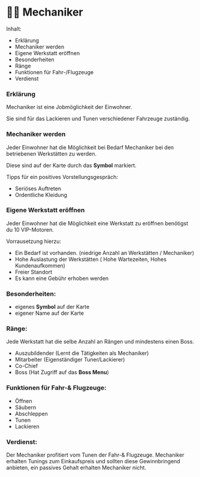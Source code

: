 # 👨🔧 Mechaniker

Inhalt:

* Erklärung
* Mechaniker werden
* Eigene Werkstatt eröffnen&#x20;
* Besonderheiten
* Ränge
* Funktionen für Fahr-/Flugzeuge
* Verdienst

### Erklärung  <a href="#0-toc-title" id="0-toc-title"></a>

Mechaniker ist eine Jobmöglichkeit der Einwohner.

Sie sind für das Lackieren und Tunen verschiedener Fahrzeuge zuständig.

### Mechaniker werden  <a href="#1-toc-title" id="1-toc-title"></a>

Jeder Einwohner hat die Möglichkeit bei Bedarf Mechaniker bei den betriebenen Werkstätten zu werden.

Diese sind auf der Karte durch das **Symbol** markiert.

Tipps für ein positives Vorstellungsgespräch:

* Seriöses Auftreten
* Ordentliche Kleidung

### Eigene Werkstatt eröffnen  <a href="#2-toc-title" id="2-toc-title"></a>

Jeder Einwohner hat die Möglichkeit eine Werkstatt zu eröffnen benötigst du 10 VIP-Motoren.

Vorrausetzung hierzu:

* Ein Bedarf ist vorhanden. (niedrige Anzahl an Werkstätten / Mechaniker)
* Hohe Auslastung der Werkstätten ( Hohe Wartezeiten, Hohes Kundenaufkommen)
* Freier Standort
* Es kann eine Gebühr erhoben werden

### Besonderheiten:  <a href="#3-toc-title" id="3-toc-title"></a>

* eigenes **Symbol** auf der Karte
* eigener Name auf der Karte

### Ränge:  <a href="#4-toc-title" id="4-toc-title"></a>

Jede Werkstatt hat die selbe Anzahl an Rängen und mindestens einen Boss.

* Auszubildender (Lernt die Tätigkeiten als Mechaniker)
* Mitarbeiter (Eigenständiger Tuner/Lackierer)
* Co-Chief
* Boss (Hat Zugriff auf das **Boss Menu**)

### Funktionen für Fahr-& Flugzeuge:  <a href="#5-toc-title" id="5-toc-title"></a>

* Öffnen
* Säubern
* Abschleppen
* Tunen
* Lackieren

### Verdienst:  <a href="#6-toc-title" id="6-toc-title"></a>

Der Mechaniker profitiert vom Tunen der Fahr-& Flugzeuge. Mechaniker erhalten Tunings zum Einkaufspreis und sollten diese Gewinnbringend anbieten, ein passives Gehalt erhalten Mechaniker nicht.
